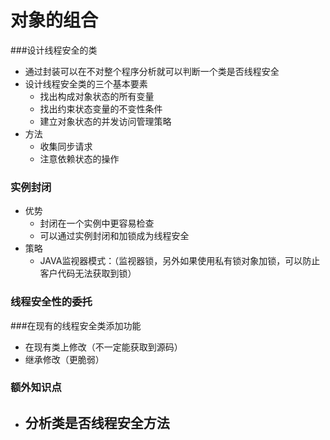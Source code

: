 # 对象的组合

###设计线程安全的类
- 通过封装可以在不对整个程序分析就可以判断一个类是否线程安全
- 设计线程安全类的三个基本要素
    - 找出构成对象状态的所有变量
    - 找出约束状态变量的不变性条件
    - 建立对象状态的并发访问管理策略
- 方法
    - 收集同步请求
    - 注意依赖状态的操作
    
### 实例封闭
- 优势
    - 封闭在一个实例中更容易检查
    - 可以通过实例封闭和加锁成为线程安全
- 策略
    - JAVA监视器模式：（监视器锁，另外如果使用私有锁对象加锁，可以防止客户代码无法获取到锁）

### 线程安全性的委托

###在现有的线程安全类添加功能
- 在现有类上修改（不一定能获取到源码）
- 继承修改（更脆弱）

### 额外知识点
- 分析类是否线程安全方法
    - 